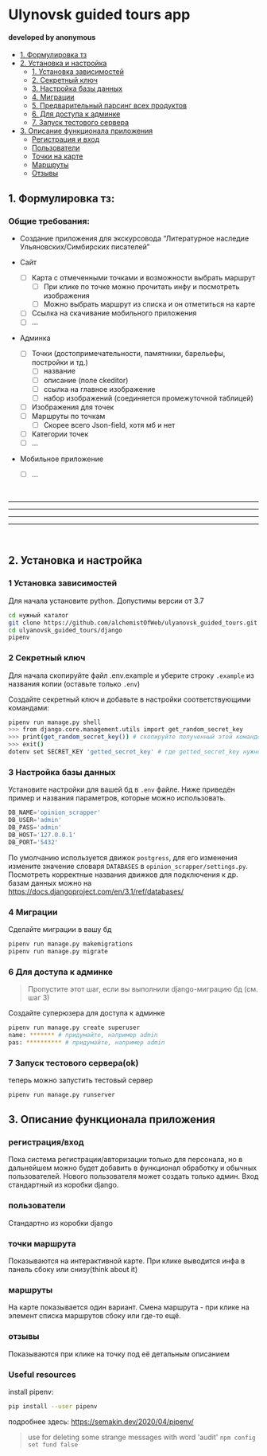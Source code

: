 # Ulynovsk guided tours app
#### developed by anonymous


* [1. Формулировка тз](#task_description)
* [2. Установка и настройка](#setup)
    * [1. Установка зависимостей](#dependences)
    * [2. Секретный ключ](#create_secret_key)
    * [3. Настройка базы данных](#setup_db)
    * [4. Миграции](#migrations)
    * [5. Предварительный парсинг всех продуктов](#scrap_sitemap)
    * [6. Для доступа к админке ](#admin_panel)
    * [7. Запуск тестового сервера](#test_server)
* [3. Описание функционала приложения](#description)
    * [Регистрация и вход](#auth)
    * [Пользователи](#users)
    * [Точки на карте](#points)
    * [Маршруты](#paths)
    * [Отзывы](#reviews)


## 1. Формулировка тз:
<a name="task_description"></a> 


### Общие требования: 

* Создание приложения для экскурсовода​ “Литературное наследие Ульяновских/Симбирских писателей” 


* Сайт
    * [ ] Карта с отмеченными точками и возможности выбрать маршрут
        * [ ] При клике по точке можно прочитать инфу и посмотреть изображения
        * [ ] Можно выбрать маршрут из списка и он отметиться на карте
    * [ ] Ссылка на скачивание мобильного приложения
    * [ ] ...
* Админка
    * [ ] Точки (достопримечательности, памятники, барельефы, постройки и тд.)
        * [ ] название
        * [ ] описание (поле ckeditor)
        * [ ] ссылка на главное изображение
        * [ ] набор изображений (соединяется промежуточной таблицей)
    * [ ] Изображения для точек
    * [ ] Маршруты по точкам
        * [ ] Скорее всего Json-field, хотя мб и нет
    * [ ] Категории точек
    * [ ] ...
* Мобильное приложение
    * [ ] ...

<br>

---
---
---
---

<br>  

## 2. Установка и настройка
<a name="setup"></a> 

### 1 Установка зависимостей
<a name="dependences"></a> 

Для начала установите python.
Допустимы версии от 3.7


```bash
cd нужный каталог
git clone https://github.com/alchemistOfWeb/ulyanovsk_guided_tours.git
cd ulyanovsk_guided_tours/django
pipenv
```

### 2 Секретный ключ
<a name="create_secret_key"></a> 

Для начала скопируйте файл .env.example и уберите строку `.example` из названия копии (оставьте только `.env`)

Создайте секретный ключ и добавьте в настройки соответствующими командами:
```bash
pipenv run manage.py shell
>>> from django.core.management.utils import get_random_secret_key
>>> print(get_random_secret_key()) # скопируйте полученный этой командой ключ
>>> exit()
dotenv set SECRET_KEY 'getted_secret_key' # где getted_secret_key нужно вставить полученный ключ
```

### 3 Настройка базы данных
<a name="setup_db"></a> 

Установите настройки для вашей бд в `.env` файле. Ниже приведён пример и названия параметров, которые можно использовать. 
```py
DB_NAME='opinion_scrapper'
DB_USER='admin'
DB_PASS='admin'
DB_HOST='127.0.0.1'
DB_PORT='5432'
```
По умолчанию используется движок `postgress`, для его изменения измените значение словаря `DATABASES` в `opinion_scrapper/settings.py`.
Посмотреть корректные названия движков для подключения к др. базам данных можно на https://docs.djangoproject.com/en/3.1/ref/databases/

### 4 Миграции
<a name="migrations"></a> 

Сделайте миграции в вашу бд
```bash
pipenv run manage.py makemigrations
pipenv run manage.py migrate
```

### 6 Для доступа к админке
<a name="admin_panel"></a> 

> Пропустите этот шаг, если вы выполнили django-миграцию бд (см. шаг 3)

Создайте суперюзера для доступа к админке
```bash
pipenv run manage.py create superuser
name: ******* # придумайте, например admin
pas: ********** # придумайте, например admin
```

### 7 Запуск тестового сервера(ok)
<a name="test_server"></a> 

теперь можно запустить тестовый сервер
```bash
pipenv run manage.py runserver
```

## 3. Описание функционала приложения
<a name="description"></a> 

### регистрация/вход
<a name="auth"></a> 

Пока система регистрации/авторизации только для персонала, но в дальнейшем можно будет добавить в функционал обработку и обычных пользователей.
Нового пользователя может создать только админ. Вход стандартный из коробки django.


### пользователи
<a name="users"></a> 

Cтандартно из коробки django

### точки маршрута
<a name="points"></a>

Показываются на интерактивной карте. При клике выводится инфа в панель сбоку или снизу(think about it)

### маршруты
<a name="paths"></a>

На карте показывается один вариант. Смена маршрута - при клике на элемент списка маршрутов сбоку или где-то ещё.

### отзывы
<a name="reviews"></a>

Показываются при клике на точку под её детальным описанием


### Useful resources

install pipenv:
```bash
pip install --user pipenv
```

подробнее здесь: https://semakin.dev/2020/04/pipenv/


> use for deleting some strange messages with word 'audit'
> ```npm config set fund false ``` 
